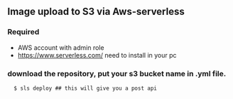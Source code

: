## Image upload to S3 via Aws-serverless 


### Required 

- AWS account with admin role
- https://www.serverless.com/ need to install in your pc


### download the repository, put your s3 bucket name in .yml file. 

```
  $ sls deploy ## this will give you a post api 
```